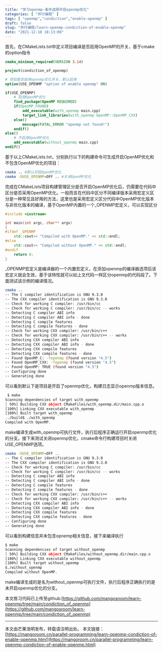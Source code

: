 ```yaml
---
title: "学习openmp-条件选择开启openmp优化"
categories: [ "并行编程" ]
tags: [ "openmp","condiction","enable-openmp" ]
draft: false
slug: "并行编程/learn-openmp-condiction-of-enable-openmp"
date: "2021-12-10 18:13:00"
---
```


首先，在CMakeLists.txt中定义项目编译是否启用OpenMP的开关，基于cmake的option指令

```cmake
cmake_minimum_required(VERSION 3.14)

project(condiction_of_openmp)

# 项目是否启用openmp优化开关，默认启用
option(USE_OPENMP "option of enable openmp" ON)

if(USE_OPENMP)
    # 启用OpenMP优化
    find_package(OpenMP REQUIRED)
    if(OpenMP_FOUND)
        add_executable(with_openmp main.cpp)
        target_link_libraries(with_openmp OpenMP::OpenMP_CXX)
    else()
        message(FATAL_ERROR "openmp not found!")
    endif()
else()
    # 不启用OpenMP优化
    add_executable(without_openmp main.cpp)
endif()
```
基于以上CMakeLists.txt，分别执行以下的构建命令可生成开启OpenMP优化和不包含OpenMP优化的项目：

```bash
cmake .. #默认开启OpenMP优化
cmake -DUSE_OPENMP=OFF .. #关闭OpenMP优化
```
完成在CMakeLists项目构建管理区分是否开启OpenMP优化后，仍需要在代码中区分是否采用OpenMP优化。一般而言在代码中区分不同编译版本采用宏定义区分是一种常见且好用的方法，这里也是采用宏定义区分代码中OpenMP优化版本与非优化版本的编译，基于OpenMP内置的一个_OPENMP宏定义，可以实现区分
```cpp
#include <iostream>

int main(int argc, char** argv)
{
#ifdef _OPENMP
    std::cout<< "Compiled with OpenMP." << std::endl;
#else
    std::cout<< "Compiled without OpenMP." << std::endl;
#endif
    return 0;
}
```
_OPENMP宏定义是编译器的一个内置宏定义，在添加openmp的编译器选项后该宏定义就会生效，基于该特性就可以如上文代码一样区分openmp的代码段了。下面测试该示例的编译情况。

```bash
cmake ..
-- The C compiler identification is GNU 9.3.0
-- The CXX compiler identification is GNU 9.3.0
-- Check for working C compiler: /usr/bin/cc
-- Check for working C compiler: /usr/bin/cc -- works
-- Detecting C compiler ABI info
-- Detecting C compiler ABI info - done
-- Detecting C compile features
-- Detecting C compile features - done
-- Check for working CXX compiler: /usr/bin/c++
-- Check for working CXX compiler: /usr/bin/c++ -- works
-- Detecting CXX compiler ABI info
-- Detecting CXX compiler ABI info - done
-- Detecting CXX compile features
-- Detecting CXX compile features - done
-- Found OpenMP_C: -fopenmp (found version "4.5") 
-- Found OpenMP_CXX: -fopenmp (found version "4.5") 
-- Found OpenMP: TRUE (found version "4.5")  
-- Configuring done
-- Generating done
```

可以看到默认下是项目是开启了openmp优化，构建日志显示openmp版本信息。

```bash
 $ make
Scanning dependencies of target with_openmp
[ 50%] Building CXX object CMakeFiles/with_openmp.dir/main.cpp.o
[100%] Linking CXX executable with_openmp
[100%] Built target with_openmp
../build$ ./with_openmp 
Compiled with OpenMP.
```
make编译生成with_openmp可执行文件，执行后程序正确运行开启openmp优化的分支。接下来测试关闭openmp优化，cmake命令行构建项目时关闭USE_OPENMP选项。

```bash
cmake -DUSE_OPENMP=OFF ..
-- The C compiler identification is GNU 9.3.0
-- The CXX compiler identification is GNU 9.3.0
-- Check for working C compiler: /usr/bin/cc
-- Check for working C compiler: /usr/bin/cc -- works
-- Detecting C compiler ABI info
-- Detecting C compiler ABI info - done
-- Detecting C compile features
-- Detecting C compile features - done
-- Check for working CXX compiler: /usr/bin/c++
-- Check for working CXX compiler: /usr/bin/c++ -- works
-- Detecting CXX compiler ABI info
-- Detecting CXX compiler ABI info - done
-- Detecting CXX compile features
-- Detecting CXX compile features - done
-- Configuring done
-- Generating done
```

可以看到构建信息并未包含opnemp相关信息，接下来编译执行

```bash
$ make
Scanning dependencies of target without_openmp
[ 50%] Building CXX object CMakeFiles/without_openmp.dir/main.cpp.o
[100%] Linking CXX executable without_openmp
[100%] Built target without_openmp
$./without_openmp 
Compiled without OpenMP.
```

make编译生成的是名为without_openmp可执行文件，执行后程序正确执行的是未开启openmp优化的分支。


本文练习代码已上传至github:[https://github.com/mangosroom/learn-openmp/tree/main/condiction_of_openmp](https://github.com/mangosroom/learn-openmp/tree/main/condiction_of_openmp)


------

本文由芒果浩明发布，转载请注明出处。
本文链接：[https://mangoroom.cn/parallel-programming/learn-openmp-condiction-of-enable-openmp.html](https://mangoroom.cn/parallel-programming/learn-openmp-condiction-of-enable-openmp.html)